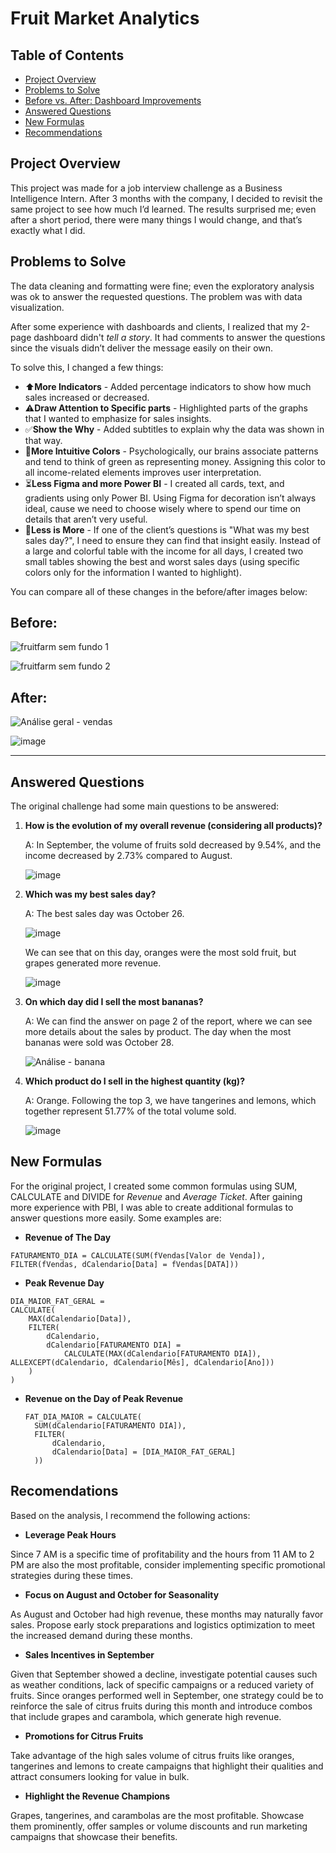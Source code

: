 # Fruit Market Analytics

## Table of Contents
- [Project Overview](project-overview)
- [Problems to Solve](problems-to-solve)
- [Before vs. After: Dashboard Improvements](before)
- [Answered Questions](answered-questions)
- [New Formulas](new-formulas)
- [Recommendations](recommendations)

## Project Overview
This project was made for a job interview challenge as a Business Intelligence Intern. After 3 months with the company, I decided to revisit the same project to see how much I’d learned. The results surprised me; even after a short period, there were many things I would change, and that’s exactly what I did.

## Problems to Solve

The data cleaning and formatting were fine; even the exploratory analysis was ok to answer the requested questions. The problem was with data visualization.

After some experience with dashboards and clients, I realized that my 2-page dashboard didn't *tell a story*. It had comments to answer the questions since the visuals didn’t deliver the message easily on their own.

To solve this, I changed a few things:

- ⬆️**More Indicators** - Added percentage indicators to show how much sales increased or decreased.
- ⚠️**Draw Attention to Specific parts** - Highlighted parts of the graphs that I wanted to emphasize for sales insights.
- ✅**Show the Why** - Added subtitles to explain why the data was shown in that way.
- 💸**More Intuitive Colors** - Psychologically, our brains associate patterns and tend to think of green as representing money. Assigning this color to all income-related elements improves user interpretation.
- ⏳**Less Figma and more Power BI** -  I created all cards, text, and gradients using only Power BI. Using Figma for decoration isn’t always ideal, cause we need to choose wisely where to spend our time on details that aren’t very useful.
- 🔎**Less is More** - If one of the client’s questions is "What was my best sales day?", I need to ensure they can find that insight easily. Instead of a large and colorful table with the income for all days, I created two small tables showing the best and worst sales days (using specific colors only for the information I wanted to highlight).


You can compare all of these changes in the before/after images below:

## Before:
![fruitfarm sem fundo 1](https://github.com/user-attachments/assets/235178a5-78a4-44a8-bdb6-1c4d8f2cdf1a)

![fruitfarm sem fundo 2](https://github.com/user-attachments/assets/f12d4e53-ae5a-4ffb-bd38-9025cd392fef)

## After:
![Análise geral - vendas](https://github.com/user-attachments/assets/940f6148-61e4-4d34-ad5c-8dc607dde392)

![image](https://github.com/user-attachments/assets/159d1d88-6ff0-473c-a3d5-f40751fb1db5)

------------------------

## Answered Questions

The original challenge had some main questions to be answered:

1. **How is the evolution of my overall revenue (considering all products)?**

   A: In September, the volume of fruits sold decreased by 9.54%, and the income decreased by 2.73% compared to August.
   
   ![image](https://github.com/user-attachments/assets/aed2508c-4f18-4018-a897-5f6c41c8dacd)

2. **Which was my best sales day?**

   A: The best sales day was October 26.
   
   ![image](https://github.com/user-attachments/assets/764a9b5f-08c3-438a-b724-07213239a875)

   We can see that on this day, oranges were the most sold fruit, but grapes generated more revenue.
 
   ![image](https://github.com/user-attachments/assets/d9096906-3400-4f36-86c0-9d8e4131625f)

4. **On which day did I sell the most bananas?**
   
   A: We can find the answer on page 2 of the report, where we can see more details about the sales by product. The day when the most bananas were sold was October 28.

   ![Análise - banana](https://github.com/user-attachments/assets/c87913c1-b74c-449c-a5d5-05e01cbd281e)

5. **Which product do I sell in the highest quantity (kg)?**

   A: Orange. Following the top 3, we have tangerines and lemons, which together represent 51.77% of the total volume sold.

   ![image](https://github.com/user-attachments/assets/e339b6d3-a6cd-47a7-9ab1-04eabd23a3df)

## New Formulas

For the original project, I created some common formulas using SUM, CALCULATE and DIVIDE for *Revenue* and *Average Ticket*. After gaining more experience with PBI, I was able to create additional formulas to answer questions more easily. Some examples are:

- **Revenue of The Day**
  
```DAX
FATURAMENTO_DIA = CALCULATE(SUM(fVendas[Valor de Venda]), FILTER(fVendas, dCalendario[Data] = fVendas[DATA]))
```

- **Peak Revenue Day**

```DAX
DIA_MAIOR_FAT_GERAL = 
CALCULATE(
    MAX(dCalendario[Data]), 
    FILTER(
        dCalendario,
        dCalendario[FATURAMENTO DIA] = 
            CALCULATE(MAX(dCalendario[FATURAMENTO DIA]), ALLEXCEPT(dCalendario, dCalendario[Mês], dCalendario[Ano]))
    )
)
```

- **Revenue on the Day of Peak Revenue**
  ```DAX
  FAT_DIA_MAIOR = CALCULATE(
    SUM(dCalendario[FATURAMENTO DIA]),
    FILTER(
        dCalendario,
        dCalendario[Data] = [DIA_MAIOR_FAT_GERAL]
    ))
  ```

## Recomendations

Based on the analysis, I recommend the following actions:

- **Leverage Peak Hours**

Since 7 AM is a specific time of profitability and the hours from 11 AM to 2 PM are also the most profitable, consider implementing specific promotional strategies during these times.

- **Focus on August and October for Seasonality**

As August and October had high revenue, these months may naturally favor sales. Propose early stock preparations and logistics optimization to meet the increased demand during these months.

- **Sales Incentives in September**

Given that September showed a decline, investigate potential causes such as weather conditions, lack of specific campaigns or a reduced variety of fruits. Since oranges performed well in September, one strategy could be to reinforce the sale of citrus fruits during this month and introduce combos that include grapes and carambola, which generate high revenue.

 - **Promotions for Citrus Fruits**

Take advantage of the high sales volume of citrus fruits like oranges, tangerines and lemons to create campaigns that highlight their qualities and attract consumers looking for value in bulk.

- **Highlight the Revenue Champions**

Grapes, tangerines, and carambolas are the most profitable. Showcase them prominently, offer samples or volume discounts and run marketing campaigns that showcase their benefits.




